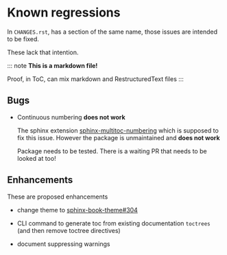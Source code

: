 # Known regressions

In `CHANGES.rst`, has a section of the same name, those issues are intended to be fixed.

These lack that intention.

::: note
**This is a markdown file!**

Proof, in ToC, can mix markdown and RestructuredText files
:::

## Bugs


- Continuous numbering **does not work**

  The sphinx extension
  [sphinx-multitoc-numbering](https://github.com/executablebooks/sphinx-multitoc-numbering)
  which is supposed to fix this issue. However the package is unmaintained and **does not work**

  Package needs to be tested. There is a waiting PR that needs to be looked at too!

## Enhancements

These are proposed enhancements

- change theme to [sphinx-book-theme#304](https://github.com/executablebooks/sphinx-book-theme/pull/304)

- CLI command to generate toc from existing documentation ``toctrees`` (and then remove toctree directives)

- document suppressing warnings
